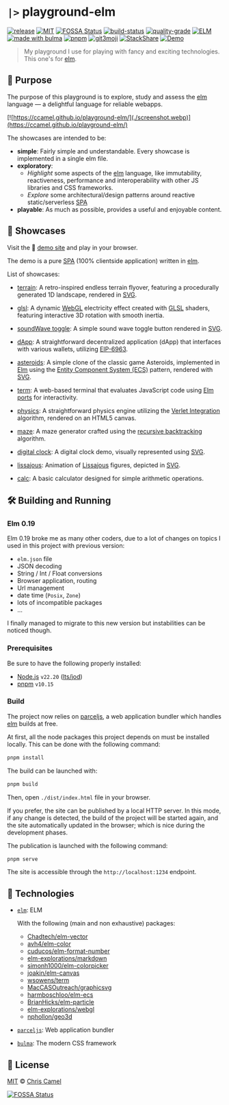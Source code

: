# `|>` playground-elm

[![release](https://img.shields.io/github/release/ccamel/playground-elm.svg?style=flat)](https://github.com/ccamel/playground-elm/releases)
[![MIT](https://img.shields.io/badge/licence-MIT-lightgrey.svg?style=flat)](https://tldrlegal.com/license/mit-license)
[![FOSSA Status](https://app.fossa.io/api/projects/git%2Bgithub.com%2Fccamel%2Fplayground-elm.svg?type=shield)](https://app.fossa.io/projects/git%2Bgithub.com%2Fccamel%2Fplayground-elm?ref=badge_shield)
[![build-status](https://github.com/ccamel/playground-elm/actions/workflows/build.yml/badge.svg)](https://github.com/ccamel/playground-elm/actions/workflows/build.yml)
[![quality-grade](https://app.codacy.com/project/badge/Grade/05944c94318b4da3b8f438f8d441d869)](https://app.codacy.com/gh/ccamel/playground-elm/dashboard?branch=main)
[![ELM](https://img.shields.io/badge/elm-0.19.1-blue.svg?style=flat&logo=elm)](http://elm-lang.org/)
<a href="https://bulma.io/"><img height=20px src="https://bulma.io/assets/images/made-with-bulma.png" alt="made with bulma"></a>
[![pnpm](https://img.shields.io/badge/pnpm-%234a4a4a.svg?style=flat&logo=pnpm&logoColor=f69220)](https://pnpm.io)
[![git3moji](https://img.shields.io/badge/gitmoji-%20😜%20😍-FFDD67.svg?style=flat-square)](https://gitmoji.carloscuesta.me)
[![StackShare](https://img.shields.io/badge/tech-stack-0690fa.svg?style=flat&logo=stackshare)](https://stackshare.io/ccamel/playground-elm)
[![Demo](https://img.shields.io/badge/play-demo!-b30059.svg?style=flat)](https://ccamel.github.io/playground-elm/)

> My playground I use for playing with fancy and exciting technologies. This one's for [elm][].

## 🎯 Purpose

The purpose of this playground is to explore, study and assess the [elm][] language — a delightful language for reliable
webapps.

[![https://ccamel.github.io/playground-elm/](./screenshot.webp)](https://ccamel.github.io/playground-elm/)

The showcases are intended to be:

- **simple**: Fairly simple and understandable. Every showcase is implemented in a single elm file.
- **exploratory**:
  - _Highlight_ some aspects of the [elm][] language, like immutability, reactiveness, performance and interoperability
    with other JS libraries and CSS frameworks.
  - _Explore_ some architectural/design patterns around reactive static/serverless [SPA][]
- **playable**: As much as possible, provides a useful and enjoyable content.

## 🍿 Showcases

Visit the :small_blue_diamond: [demo site](https://ccamel.github.io/playground-elm/) and play in your browser.

The demo is a pure [SPA][] (100% clientside application) written in [elm][].

List of showcases:

- [terrain](https://ccamel.github.io/playground-elm/#terrain): A retro-inspired endless terrain flyover, featuring a procedurally generated 1D landscape, rendered in [SVG](https://en.wikipedia.org/wiki/Scalable_Vector_Graphics).

- [glsl](https://ccamel.github.io/playground-elm/#glsl): A dynamic [WebGL](https://www.khronos.org/webgl/) electricity effect created with [GLSL](https://en.wikipedia.org/wiki/OpenGL_Shading_Language) shaders, featuring interactive 3D rotation with smooth inertia.

- [soundWave toggle](https://ccamel.github.io/playground-elm/#sound-wave-toggle): A simple sound wave toggle button
  rendered in [SVG](https://en.wikipedia.org/wiki/Scalable_Vector_Graphics).

- [dApp](https://ccamel.github.io/playground-elm/#dapp): A straightforward decentralized application (dApp) that
  interfaces with various wallets, utilizing [EIP-6963](https://eips.ethereum.org/EIPS/eip-6963).

- [asteroids](https://ccamel.github.io/playground-elm/#asteroids): A simple clone of the classic game Asteroids,
  implemented in [Elm][] using the
  [Entity Component System (ECS)](https://en.wikipedia.org/wiki/Entity_component_system) pattern, rendered with
  [SVG](https://en.wikipedia.org/wiki/Scalable_Vector_Graphics).

- [term](https://ccamel.github.io/playground-elm/#term): A web-based terminal that evaluates JavaScript code using
  [Elm ports](https://guide.elm-lang.org/interop/ports.html) for interactivity.

- [physics](https://ccamel.github.io/playground-elm/#physics-engine): A straightforward physics engine utilizing the
  [Verlet Integration](https://en.wikipedia.org/wiki/Verlet_integration) algorithm, rendered on an HTML5 canvas.

- [maze](https://ccamel.github.io/playground-elm/#maze): A maze generator crafted using the
  [recursive backtracking](https://en.wikipedia.org/wiki/Maze_generation_algorithm#Recursive_backtracker) algorithm.

- [digital clock](https://ccamel.github.io/playground-elm/#digital-clock): A digital clock demo, visually represented
  using [SVG](https://en.wikipedia.org/wiki/Scalable_Vector_Graphics).

- [lissajous](https://ccamel.github.io/playground-elm/#lissajous): Animation of
  [Lissajous](https://en.wikipedia.org/wiki/Lissajous_curve) figures, depicted in
  [SVG](https://en.wikipedia.org/wiki/Scalable_Vector_Graphics).

- [calc](https://ccamel.github.io/playground-elm/#calc): A basic calculator designed for simple arithmetic operations.

## 🛠 Building and Running

### Elm 0.19

Elm 0.19 broke me as many other coders, due to a lot of changes on topics I used in this project with previous version:

- `elm.json` file
- JSON decoding
- String / Int / Float conversions
- Browser application, routing
- Url management
- date time (`Posix`, `Zone`)
- lots of incompatible packages
- ...

I finally managed to migrate to this new version but instabilities can be noticed though.

### Prerequisites

Be sure to have the following properly installed:

- [Node.js](https://nodejs.org/ru/) `v22.20` ([lts/jod](https://nodejs.org/en/download/archive/v22.20.0))
- [pnpm](https://pnpm.io/) `v10.15`

### Build

The project now relies on [parceljs][], a web application bundler which handles [elm][] builds at free.

At first, all the node packages this project depends on must be installed locally. This can be done with the following
command:

```bash
pnpm install
```

The build can be launched with:

```bash
pnpm build
```

Then, open `./dist/index.html` file in your browser.

If you prefer, the site can be published by a local HTTP server. In this mode, if any change is detected, the build of
the project will be started again, and the site automatically updated in the browser; which is nice during the
development phases.

The publication is launched with the following command:

```bash
pnpm serve
```

The site is accessible through the `http://localhost:1234` endpoint.

## 🔋 Technologies

- [`elm`](http://elm-lang.org/): ELM

  With the following (main and non exhaustive) packages:

  - [Chadtech/elm-vector](https://package.elm-lang.org/packages/Chadtech/elm-vector/latest/)
  - [avh4/elm-color](https://package.elm-lang.org/packages/avh4/elm-color/latest/)
  - [cuducos/elm-format-number](https://package.elm-lang.org/packages/cuducos/elm-format-number/latest/)
  - [elm-explorations/markdown](https://package.elm-lang.org/packages/elm-explorations/markdown/latest/)
  - [simonh1000/elm-colorpicker](https://package.elm-lang.org/packages/simonh1000/elm-colorpicker/latest/)
  - [joakin/elm-canvas](https://package.elm-lang.org/packages/joakin/elm-canvas/latest/)
  - [wsowens/term](https://package.elm-lang.org/packages/wsowens/term/latest/)
  - [MacCASOutreach/graphicsvg](https://package.elm-lang.org/packages/MacCASOutreach/graphicsvg/latest/)
  - [harmboschloo/elm-ecs](https://package.elm-lang.org/packages/harmboschloo/elm-ecs/latest/)
  - [BrianHicks/elm-particle](https://github.com/BrianHicks/elm-particle)
  - [elm-explorations/webgl](https://github.com/elm-explorations/webgl)
  - [nphollon/geo3d](https://github.com/nphollon/geo3d)

- [`parceljs`](https://parceljs.org/): Web application bundler
- [`bulma`](https://bulma.io/): The modern CSS framework

## 📜 License

[MIT][] © [Chris Camel][]

[![FOSSA Status](https://app.fossa.io/api/projects/git%2Bgithub.com%2Fccamel%2Fplayground-elm.svg?type=large)](https://app.fossa.io/projects/git%2Bgithub.com%2Fccamel%2Fplayground-elm?ref=badge_large)

[elm]: http://elm-lang.org/
[parceljs]: https://parceljs.org/
[spa]: https://en.wikipedia.org/wiki/Single-page_application
[chris camel]: https://github.com/ccamel
[mit]: https://tldrlegal.com/license/mit-license
